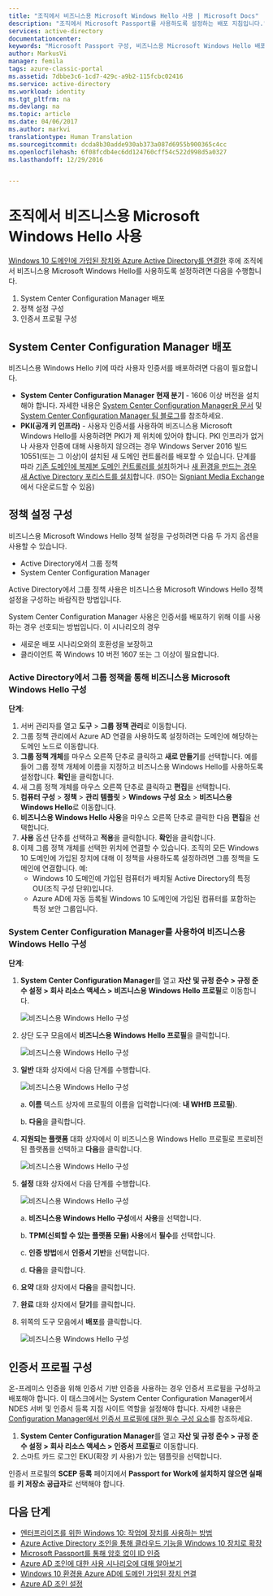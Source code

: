 ```yaml
---
title: "조직에서 비즈니스용 Microsoft Windows Hello 사용 | Microsoft Docs"
description: "조직에서 Microsoft Passport를 사용하도록 설정하는 배포 지침입니다."
services: active-directory
documentationcenter: 
keywords: "Microsoft Passport 구성, 비즈니스용 Microsoft Windows Hello 배포"
author: MarkusVi
manager: femila
tags: azure-classic-portal
ms.assetid: 7dbbe3c6-1cd7-429c-a9b2-115fcbc02416
ms.service: active-directory
ms.workload: identity
ms.tgt_pltfrm: na
ms.devlang: na
ms.topic: article
ms.date: 04/06/2017
ms.author: markvi
translationtype: Human Translation
ms.sourcegitcommit: dcda8b30adde930ab373a087d6955b900365c4cc
ms.openlocfilehash: 6f08fcdb4ec6dd124760cff54c522d998d5a0327
ms.lasthandoff: 12/29/2016


---
```

# <a name="enable-microsoft-windows-hello-for-business-in-your-organization"></a>조직에서 비즈니스용 Microsoft Windows Hello 사용
[Windows 10 도메인에 가입된 장치와 Azure Active Directory를 연결한](active-directory-azureadjoin-devices-group-policy.md) 후에 조직에서 비즈니스용 Microsoft Windows Hello를 사용하도록 설정하려면 다음을 수행합니다.

1. System Center Configuration Manager 배포  
2. 정책 설정 구성
3. 인증서 프로필 구성  

## <a name="deploy-system-center-configuration-manager"></a>System Center Configuration Manager 배포
비즈니스용 Windows Hello 키에 따라 사용자 인증서를 배포하려면 다음이 필요합니다.

* **System Center Configuration Manager 현재 분기** - 1606 이상 버전을 설치해야 합니다. 자세한 내용은 [System Center Configuration Manager용 문서](https://technet.microsoft.com/library/mt346023.aspx) 및 [System Center Configuration Manager 팀 블로그](http://blogs.technet.com/b/configmgrteam/archive/2015/09/23/now-available-update-for-system-center-config-manager-tp3.aspx)를 참조하세요.
* **PKI(공개 키 인프라)** - 사용자 인증서를 사용하여 비즈니스용 Microsoft Windows Hello를 사용하려면 PKI가 제 위치에 있어야 합니다. PKI 인프라가 없거나 사용자 인증에 대해 사용하지 않으려는 경우 Windows Server 2016 빌드 10551(또는 그 이상)이 설치된 새 도메인 컨트롤러를 배포할 수 있습니다. 단계를 따라 [기존 도메인에 복제본 도메인 컨트롤러를 설치](https://technet.microsoft.com/library/jj574134.aspx)하거나 [새 환경을 만드는 경우 새 Active Directory 포리스트를 설치](https://technet.microsoft.com/library/jj574166)합니다. (ISO는 [Signiant Media Exchange](https://datatransfer.microsoft.com/signiant_media_exchange/spring/main?sdkAccessible=true)에서 다운로드할 수 있음)

## <a name="configure-policy-settings"></a>정책 설정 구성
비즈니스용 Microsoft Windows Hello 정책 설정을 구성하려면 다음 두 가지 옵션을 사용할 수 있습니다.

* Active Directory에서 그룹 정책 
* System Center Configuration Manager 

Active Directory에서 그룹 정책 사용은 비즈니스용 Microsoft Windows Hello 정책 설정을 구성하는 바람직한 방법입니다. 

System Center Configuration Manager 사용은 인증서를 배포하기 위해 이를 사용하는 경우 선호되는 방법입니다. 이 시나리오의 경우

* 새로운 배포 시나리오와의 호환성을 보장하고
* 클라이언트 쪽 Windows 10 버전 1607 또는 그 이상이 필요합니다.

### <a name="configure-microsoft-windows-hello-for-business-via-group-policy-in-active-directory"></a>Active Directory에서 그룹 정책을 통해 비즈니스용 Microsoft Windows Hello 구성
**단계**:

1. 서버 관리자를 열고 **도구** > **그룹 정책 관리**로 이동합니다.
2. 그룹 정책 관리에서 Azure AD 연결을 사용하도록 설정하려는 도메인에 해당하는 도메인 노드로 이동합니다.
3. **그룹 정책 개체**를 마우스 오른쪽 단추로 클릭하고 **새로 만들기**를 선택합니다. 예를 들어 그룹 정책 개체에 이름을 지정하고 비즈니스용 Windows Hello를 사용하도록 설정합니다. **확인**을 클릭합니다.
4. 새 그룹 정책 개체를 마우스 오른쪽 단추로 클릭하고 **편집**을 선택합니다.
5. **컴퓨터 구성** > **정책** > **관리 템플릿** > **Windows 구성 요소** > **비즈니스용 Windows Hello**로 이동합니다.
6. **비즈니스용 Windows Hello 사용**을 마우스 오른쪽 단추로 클릭한 다음 **편집**을 선택합니다.
7. **사용** 옵션 단추를 선택하고 **적용**을 클릭합니다. **확인**을 클릭합니다.
8. 이제 그룹 정책 개체를 선택한 위치에 연결할 수 있습니다. 조직의 모든 Windows 10 도메인에 가입된 장치에 대해 이 정책을 사용하도록 설정하려면 그룹 정책을 도메인에 연결합니다. 예:
   * Windows 10 도메인에 가입된 컴퓨터가 배치될 Active Directory의 특정 OU(조직 구성 단위)입니다.
   * Azure AD에 자동 등록될 Windows 10 도메인에 가입된 컴퓨터를 포함하는 특정 보안 그룹입니다.

### <a name="configure-windows-hello-for-business-using-system-center-configuration-manager"></a>System Center Configuration Manager를 사용하여 비즈니스용 Windows Hello 구성
**단계**:

1. **System Center Configuration Manager**를 열고 **자산 및 규정 준수 > 규정 준수 설정 > 회사 리소스 액세스 > 비즈니스용 Windows Hello 프로필**로 이동합니다.
   
    ![비즈니스용 Windows Hello 구성](./media/active-directory-azureadjoin-passport-deployment/01.png)
2. 상단 도구 모음에서 **비즈니스용 Windows Hello 프로필**을 클릭합니다.
   
    ![비즈니스용 Windows Hello 구성](./media/active-directory-azureadjoin-passport-deployment/02.png)
3. **일반** 대화 상자에서 다음 단계를 수행합니다.
   
    ![비즈니스용 Windows Hello 구성](./media/active-directory-azureadjoin-passport-deployment/03.png)
   
    a. **이름** 텍스트 상자에 프로필의 이름을 입력합니다(예: **내 WHfB 프로필**).
   
    b. **다음**을 클릭합니다.
4. **지원되는 플랫폼** 대화 상자에서 이 비즈니스용 Windows Hello 프로필로 프로비전된 플랫폼을 선택하고 **다음**을 클릭합니다.
   
    ![비즈니스용 Windows Hello 구성](./media/active-directory-azureadjoin-passport-deployment/04.png)
5. **설정** 대화 상자에서 다음 단계를 수행합니다.
   
    ![비즈니스용 Windows Hello 구성](./media/active-directory-azureadjoin-passport-deployment/05.png)
   
    a. **비즈니스용 Windows Hello 구성**에서 **사용**을 선택합니다.
   
    b. **TPM(신뢰할 수 있는 플랫폼 모듈) 사용**에서 **필수**를 선택합니다. 
   
    c. **인증 방법**에서 **인증서 기반**을 선택합니다.
   
    d. **다음**을 클릭합니다.
6. **요약** 대화 상자에서 **다음**을 클릭합니다.
7. **완료** 대화 상자에서 **닫기**를 클릭합니다.
8. 위쪽의 도구 모음에서 **배포**를 클릭합니다.
   
    ![비즈니스용 Windows Hello 구성](./media/active-directory-azureadjoin-passport-deployment/06.png)

## <a name="configure-the-certificate-profile"></a>인증서 프로필 구성
온-프레미스 인증을 위해 인증서 기반 인증을 사용하는 경우 인증서 프로필을 구성하고 배포해야 합니다. 이 태스크에서는 System Center Configuration Manager에서 NDES 서버 및 인증서 등록 지점 사이트 역할을 설정해야 합니다. 자세한 내용은 [Configuration Manager에서 인증서 프로필에 대한 필수 구성 요소](https://technet.microsoft.com/library/dn261205.aspx)를 참조하세요.

1. **System Center Configuration Manager**를 열고 **자산 및 규정 준수 > 규정 준수 설정 > 회사 리소스 액세스 > 인증서 프로필**로 이동합니다.
2. 스마트 카드 로그인 EKU(확장 키 사용)가 있는 템플릿을 선택합니다.

인증서 프로필의 **SCEP 등록** 페이지에서 **Passport for Work에 설치하지 않으면 실패**를 **키 저장소 공급자**로 선택해야 합니다.

## <a name="next-steps"></a>다음 단계
* [엔터프라이즈를 위한 Windows 10: 작업에 장치를 사용하는 방법](active-directory-azureadjoin-windows10-devices-overview.md)
* [Azure Active Directory 조인을 통해 클라우드 기능을 Windows 10 장치로 확장](active-directory-azureadjoin-user-upgrade.md)
* [Microsoft Passport를 통해 암호 없이 ID 인증](active-directory-azureadjoin-passport.md)
* [Azure AD 조인에 대한 사용 시나리오에 대해 알아보기](active-directory-azureadjoin-deployment-aadjoindirect.md)
* [Windows 10 환경용 Azure AD에 도메인 가입된 장치 연결](active-directory-azureadjoin-devices-group-policy.md)
* [Azure AD 조인 설정](active-directory-azureadjoin-setup.md)



